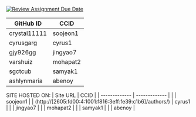 [![Review Assignment Due Date](https://classroom.github.com/assets/deadline-readme-button-22041afd0340ce965d47ae6ef1cefeee28c7c493a6346c4f15d667ab976d596c.svg)](https://classroom.github.com/a/18vkNgfz)

| GitHub ID  | CCID |
| ------------- | ------------- |
| crystal11111  | soojeon1 |
| cyrusgarg | cyrus1  |
| gjy926gg  | jingyao7  |
| varshuiz  |  mohapat2 |
| sgctcub  | samyak1 |
| ashlynmaria  | abenoy |

SITE HOSTED ON:
| Site URL  | CCID |
| ------------- | ------------- |
|   | soojeon1 |
| (http://[2605:fd00:4:1001:f816:3eff:fe39:c1b6]/authors/) | cyrus1  |
|   | jingyao7  |
|   |  mohapat2 |
|   | samyak1 |
|   | abenoy |

 
